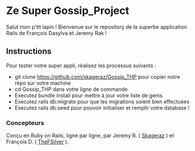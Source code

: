 # Ze Super Gossip_Project


Salut mon p'tit lapin ! Bienvenue sur le repository de la superbe application Rails de François Dasylva et Jeremy Rak !

## Instructions ##

Pour tester notre super appli, réalisez les processus suivants :

- git clone https://github.com/skageraz/Gossip_THP pour copier notre répo sur votre machine
- cd Gossip_THP dans votre ligne de commande
- Executez bundle install pour mettre à jour votre liste de gems
- Executez rails db:migrate pour que les migrations soient bien effectuées
- Executez rails db:seed pour pouvoir initialiser et remplir votre database !

### Concepteurs ###

Conçu en Ruby on Rails, ligne par ligne, par Jeremy R. ( <a href="https://github.com/skageraz">Skageraz</a> ) et François D. ( <a href="https://github.com/TheFSilver">TheFSilver</a> ).
